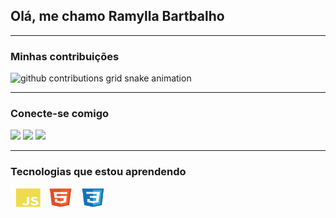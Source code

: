 ## Olá, me chamo Ramylla Bartbalho

---

### Minhas contribuições

<picture>
  <source media="(prefers-color-scheme: dark)" srcset="https://raw.githubusercontent.com/ramyllaluiza/ramyllaluiza/dist/github-snake-dark.svg">
  <source media="(prefers-color-scheme: light)" srcset="https://raw.githubusercontent.com/ramyllaluiza/ramyllaluiza/dist/github-snake.svg">
  <img alt="github contributions grid snake animation" src="https://raw.githubusercontent.com/ramyllaluiza/ramyllaluiza/dist/github-snake.svg">
</picture>

---

### Conecte-se comigo

<div style="display: inline_block">
  <a href="[Link do seu LinkedIn]" target="_blank"><img src="https://img.shields.io/badge/-LinkedIn-%230077B5?style=for-the-badge&logo=linkedin&logoColor=white"></a> 
  <a href="[Link do seu Instagram]" target="_blank"><img src="https://img.shields.io/badge/-Instagram-%23E4405F?style=for-the-badge&logo=instagram&logoColor=white"></a>
  <a href = "mailto:[seu-email]@gmail.com"><img src="https://img.shields.io/badge/-Gmail-%23333?style=for-the-badge&logo=gmail&logoColor=white"></a>
</div>

---

### Tecnologias que estou aprendendo

<div style="display: inline_block">
  <img align="center" alt="Js" height="30" width="40" src="https://raw.githubusercontent.com/devicons/devicon/master/icons/javascript/javascript-plain.svg">
  <img align="center" alt="HTML" height="30" width="40" src="https://raw.githubusercontent.com/devicons/devicon/master/icons/html5/html5-original.svg">
  <img align="center" alt="CSS" height="30" width="40" src="https://raw.githubusercontent.com/devicons/devicon/master/icons/css3/css3-original.svg">
  </div>
